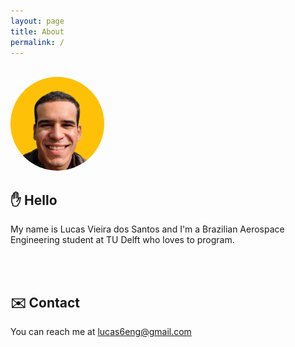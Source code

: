 ```yaml
---
layout: page
title: About
permalink: /
---
```

<br>
<style>
img {
  border-radius: 50%;
}

.center {
  display: block;
  margin-left: auto;
  margin-right: auto;
  
}

</style>

<img src="/assets/images/me.png" alt="" height="150" class="center">


## ✋ Hello

My name is Lucas Vieira dos Santos and I'm a Brazilian Aerospace Engineering student at TU Delft who loves to program.

<br><br>
## ✉️ Contact
You can reach me at <lucas6eng@gmail.com>
